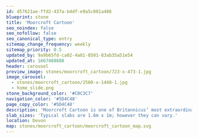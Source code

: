 ```yaml
---
id: d57621ae-ffd2-437a-b4df-e9a5c081a486
blueprint: stone
title: 'Moorcroft Cartoon'
seo_noindex: false
seo_nofollow: false
seo_canonical_type: entry
sitemap_change_frequency: weekly
sitemap_priority: 0.5
updated_by: 9a9b65fd-ca02-4a81-8501-83ab35a51e54
updated_at: 1667488888
header: carousel
preview_image: stones/moorcroft_cartoon/723-x-473-1.jpg
image_carousel:
  - stones/moorcroft_cartoon/2560-x-1440-1.jpg
  - home_slide.png
stone_background_color: '#C0C3C7'
navigation_color: '#5D4C48'
page_copy_color: '#5D4C48'
description: 'Moorcroft Cartoon is one of Britannicus’ most extraordinary stones because of its interesting and nonfigurative patterns. Sourced in Plymouth the stone has significant variations produced by mineral clustering and colouration. Looking like an abstract impressionist painting by Rothko, the slabs have a wonderful combination of daubed blues and greys with contrasting orange and red veins.'
slab_sizes: 'Typical slabs are 1.6m x 1m; however they can vary.'
location: Devon
map: stones/moorcroft_cartoon/moorcroft_cartoon_map.svg
---
```

